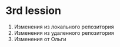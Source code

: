 # 3rd lession

1. Изменения из локального репозитория
2. Изменения из удаленного репозитория
3. Изменения от Ольги